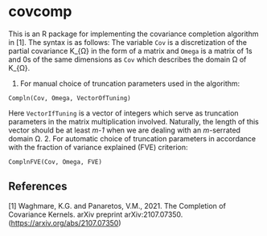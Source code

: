 # covcomp
This is an R package for implementing the covariance completion algorithm in [1].
The syntax is as follows:
The variable `Cov` is a discretization of the partial covariance K_{Ω} in the form of a matrix and `Omega` is a matrix of 1s and 0s of the same dimensions as `Cov` which describes the domain Ω of K_{Ω}.
1. For manual choice of truncation parameters used in the algorithm:
```
Compln(Cov, Omega, VectorOfTuning) 
```
Here `VectorIfTuning` is a vector of integers which serve as truncation parameters in the matrix multiplication involved. Naturally, the length of this vector should be at least *m-1* when we are dealing with an *m*-serrated domain Ω.
2. For automatic choice of truncation parameters in accordance with the fraction of variance explained (FVE) criterion:
```
ComplnFVE(Cov, Omega, FVE) 
```


## References
<a id="1">[1]</a> 
Waghmare, K.G. and Panaretos, V.M., 2021. The Completion of Covariance Kernels. arXiv preprint arXiv:2107.07350. (https://arxiv.org/abs/2107.07350)
